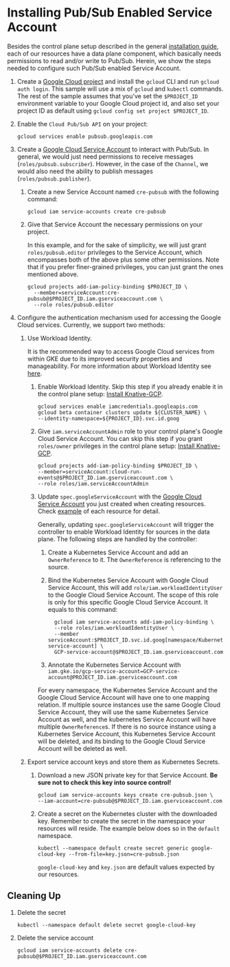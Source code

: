 # Installing Pub/Sub Enabled Service Account

Besides the control plane setup described in the general
[installation guide](./install-knative-gcp.md), each of our resources have a
data plane component, which basically needs permissions to read and/or write to
Pub/Sub. Herein, we show the steps needed to configure such Pub/Sub enabled
Service Account.

1.  Create a
    [Google Cloud project](https://cloud.google.com/resource-manager/docs/creating-managing-projects)
    and install the `gcloud` CLI and run `gcloud auth login`. This sample will
    use a mix of `gcloud` and `kubectl` commands. The rest of the sample assumes
    that you've set the `$PROJECT_ID` environment variable to your Google Cloud
    project id, and also set your project ID as default using
    `gcloud config set project $PROJECT_ID`.

1.  Enable the `Cloud Pub/Sub API` on your project:

    ```shell
    gcloud services enable pubsub.googleapis.com
    ```

1.  Create a
    [Google Cloud Service Account](https://console.cloud.google.com/iam-admin/serviceaccounts/project)
    to interact with Pub/Sub. In general, we would just need permissions to
    receive messages (`roles/pubsub.subscriber`). However, in the case of the
    `Channel`, we would also need the ability to publish messages
    (`roles/pubsub.publisher`).

    1.  Create a new Service Account named `cre-pubsub` with the following
        command:

        ```shell
        gcloud iam service-accounts create cre-pubsub
        ```

    1.  Give that Service Account the necessary permissions on your project.

        In this example, and for the sake of simplicity, we will just grant
        `roles/pubsub.editor` privileges to the Service Account, which
        encompasses both of the above plus some other permissions. Note that if
        you prefer finer-grained privileges, you can just grant the ones
        mentioned above.

        ```shell
        gcloud projects add-iam-policy-binding $PROJECT_ID \
          --member=serviceAccount:cre-pubsub@$PROJECT_ID.iam.gserviceaccount.com \
          --role roles/pubsub.editor
        ```

1.  Configure the authentication mechanism used for accessing the Google Cloud
    services. Currently, we support two methods:

    1.  Use Workload Identity.

        It is the recommended way to access Google Cloud services from within
        GKE due to its improved security properties and manageability. For more
        information about Workload Identity see
        [here](https://cloud.google.com/kubernetes-engine/docs/how-to/workload-identity).

        1. Enable Workload Identity. Skip this step if you already enable it in
           the control plane setup:
           [Install Knative-GCP](install-knative-gcp.md).

           ```shell
           gcloud services enable iamcredentials.googleapis.com
           gcloud beta container clusters update ${CLUSTER_NAME} \
           --identity-namespace=${PROJECT_ID}.svc.id.goog
           ```

        1. Give `iam.serviceAccountAdmin` role to your control plane's Google
           Cloud Service Account. You can skip this step if you grant
           `roles/owner` privileges in the control plane setup:
           [Install Knative-GCP](install-knative-gcp.md).

           ```shell
           gcloud projects add-iam-policy-binding $PROJECT_ID \
           --member=serviceAccount:cloud-run-events@$PROJECT_ID.iam.gserviceaccount.com \
           --role roles/iam.serviceAccountAdmin
           ```

        1. Update `spec.googleServiceAccount` with the
           [Google Cloud Service Account](https://console.cloud.google.com/iam-admin/serviceaccounts/project)
           you just created when creating resources. Check
           [example](https://github.com/google/knative-gcp/tree/master/docs/examples)
           of each resource for detail.

           Generally, updating `spec.googleServiceAccount` will trigger the
           controller to enable Workload Identity for sources in the data plane.
           The following steps are handled by the controller:

           1. Create a Kubernetes Service Account and add an `OwnerReference` to
              it. The `OwnerReference` is referencing to the source.

           1. Bind the Kubernetes Service Account with Google Cloud Service
              Account, this will add `role/iam.workloadIdentityUser` to the
              Google Cloud Service Account. The scope of this role is only for
              this specific Google Cloud Service Account. It equals to this
              command:

              ```shell
                gcloud iam service-accounts add-iam-policy-binding \
                --role roles/iam.workloadIdentityUser \
                --member serviceAccount:$PROJECT_ID.svc.id.goog[namespace/Kubernetes-service-account] \
                GCP-service-account@$PROJECT_ID.iam.gserviceaccount.com
              ```

           1. Annotate the Kubernetes Service Account with
              `iam.gke.io/gcp-service-account=GCP-service-account@PROJECT_ID.iam.gserviceaccount.com`

           For every namespace, the Kubernetes Service Account and the Google
           Cloud Service Account will have one to one mapping relation. If
           multiple source instances use the same Google Cloud Service Account,
           they will use the same Kubernetes Service Account as well, and the
           kubernetes Service Account will have multiple `OwnerReference`s. If
           there is no source instance using a Kubernetes Service Account, this
           Kubernetes Service Account will be deleted, and its binding to the
           Google Cloud Service Account will be deleted as well.

    1.  Export service account keys and store them as Kubernetes Secrets.

        1.  Download a new JSON private key for that Service Account. **Be sure
            not to check this key into source control!**

            ```shell
            gcloud iam service-accounts keys create cre-pubsub.json \
            --iam-account=cre-pubsub@$PROJECT_ID.iam.gserviceaccount.com
            ```

        1.  Create a secret on the Kubernetes cluster with the downloaded key.
            Remember to create the secret in the namespace your resources will
            reside. The example below does so in the `default` namespace.

            ```shell
            kubectl --namespace default create secret generic google-cloud-key --from-file=key.json=cre-pubsub.json
            ```

            `google-cloud-key` and `key.json` are default values expected by our
            resources.

## Cleaning Up

1. Delete the secret

   ```shell
   kubectl --namespace default delete secret google-cloud-key
   ```

1. Delete the service account

   ```shell
   gcloud iam service-accounts delete cre-pubsub@$PROJECT_ID.iam.gserviceaccount.com
   ```
